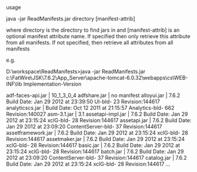  usage
 
 java -jar ReadManifests.jar directory [manifest-attrib]
 
 where directory is the directory to find jars in
 and [manifest-attrib] is an optional manifest attribute name. If specified then only retrieve this attribute from all manifests. If not specified, then retrieve all attributes from all manifests
 
 e.g.
 
 D:\workspace\ReadManifests>java -jar ReadManifests.jar c:\FatWire\JSK\7.6.2\App_Server\apache-tomcat-6.0.32\webapps\cs\WEB-INF\lib Implementation-Version
 
 adf-faces-api.jar | 10_1_3_0_4
 adfshare.jar | no manifest
 alloyui.jar | 7.6.2 Build Date: Jan 29 2012 at 23:39:50 UI-bld- 23 Revision:144617
 analyticscs.jar | Build Date: Oct 12 2011 at 21:15:57 Analytics-bld- 662 Revision:140027
 asm-3.1.jar | 3.1
 assetapi-impl.jar | 7.6.2 Build Date: Jan 29 2012 at 23:15:24 xclG-bld- 28 Revision:144617
 assetapi.jar | 7.6.2 Build Date: Jan 29 2012 at 23:09:20 ContentServer-bld- 37 Revision:144617
 assetframework.jar | 7.6.2 Build Date: Jan 29 2012 at 23:15:24 xclG-bld- 28 Revision:144617
 assetmaker.jar | 7.6.2 Build Date: Jan 29 2012 at 23:15:24 xclG-bld- 28 Revision:144617
 basic.jar | 7.6.2 Build Date: Jan 29 2012 at 23:15:24 xclG-bld- 28 Revision:144617
 batch.jar | 7.6.2 Build Date: Jan 29 2012 at 23:09:20 ContentServer-bld- 37 Revision:144617
 catalog.jar | 7.6.2 Build Date: Jan 29 2012 at 23:15:24 xclG-bld- 28 Revision:144617
 ...
